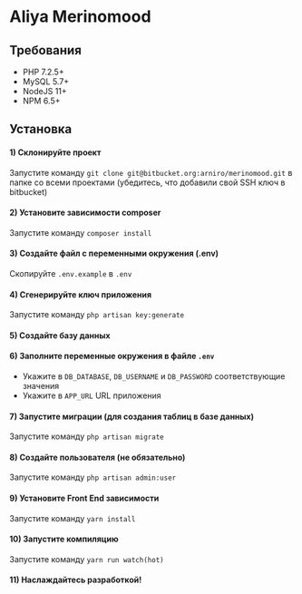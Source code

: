 # Aliya Merinomood
  
## Требования  
  
- PHP 7.2.5+  
- MySQL 5.7+  
- NodeJS 11+  
- NPM 6.5+  
  
## Установка  
  
#### 1) Склонируйте проект 
Запустите команду `git clone git@bitbucket.org:arniro/merinomood.git` в папке со всеми проектами (убедитесь, что добавили свой SSH ключ в bitbucket)  

#### 2) Установите зависимости composer  
Запустите команду `composer install`  
  
#### 3) Создайте файл с переменными окружения (.env)  
Скопируйте `.env.example` в `.env`  
  
#### 4) Сгенерируйте ключ приложения  
Запустите команду `php artisan key:generate`  
  
#### 5) Создайте базу данных  
  
#### 6) Заполните переменные окружения в файле `.env`  
- Укажите в `DB_DATABASE`, `DB_USERNAME` и `DB_PASSWORD` соответствующие значения  
- Укажите в `APP_URL` URL приложения  
  
#### 7) Запустите миграции (для создания таблиц в базе данных)  
Запустите команду `php artisan migrate`  
  
#### 8) Создайте пользователя (не обязательно)  
Запустите команду `php artisan admin:user`  
  
#### 9) Установите Front End зависимости  
Запустите команду `yarn install`  
  
#### 10) Запустите компиляцию  
Запустите команду `yarn run watch(hot)`
  
#### 11) Наслаждайтесь разработкой!
